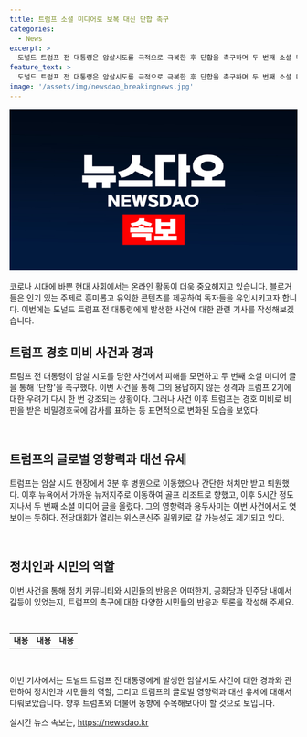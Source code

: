 ```yaml
---
title: 트럼프 소셜 미디어로 보복 대신 단합 촉구
categories:
  - News
excerpt: >
  도널드 트럼프 전 대통령은 암살시도를 극적으로 극복한 후 단합을 촉구하며 두 번째 소셜 미디어 글을 게시했다. 그러면서 미국인으로서 단결을 강조하고, 자신을 비난한 사람들에 대한 복수를 암시하는 발언을 한 후, 감사와 관용을 표현하여 논란을 불러일으켰다. 민주당의 트럼프 익마화 언사로 인한 암살 시도에 대한 비판에도 불구하고 트럼프는 관용과 포용을 강조하며 복수심을 풀지 말아야 한다는 태도를 보였다. 이에 대한 경향이 주목되는 가운데, 트럼프는 당당하게 행보하며 전당대회가 열리는 지역으로 이동할 가능성이 높다고 전해졌다.
feature_text: >
  도널드 트럼프 전 대통령은 암살시도를 극적으로 극복한 후 단합을 촉구하며 두 번째 소셜 미디어 글을 게시했다. 그러면서 미국인으로서 단결을 강조하고, 자신을 비난한 사람들에 대한 복수를 암시하는 발언을 한 후, 감사와 관용을 표현하여 논란을 불러일으켰다. 민주당의 트럼프 익마화 언사로 인한 암살 시도에 대한 비판에도 불구하고 트럼프는 관용과 포용을 강조하며 복수심을 풀지 말아야 한다는 태도를 보였다. 이에 대한 경향이 주목되는 가운데, 트럼프는 당당하게 행보하며 전당대회가 열리는 지역으로 이동할 가능성이 높다고 전해졌다.
image: '/assets/img/newsdao_breakingnews.jpg'
---
```


<p><img src="/assets/img/newsdao_breakingnews.jpg" alt="ranknews 속보" /></p>

<p>코로나 시대에 바쁜 현대 사회에서는 온라인 활동이 더욱 중요해지고 있습니다. 블로거들은 인기 있는 주제로 흥미롭고 유익한 콘텐츠를 제공하여 독자들을 유입시키고자 합니다.
이번에는 도널드 트럼프 전 대통령에게 발생한 사건에 대한 관련 기사를 작성해보겠습니다.</p>

<h2 data-ke-size="size26">트럼프 경호 미비 사건과 경과</h2>

<p>트럼프 전 대통령이 암살 시도를 당한 사건에서 피해를 모면하고 두 번째 소셜 미디어 글을 통해 '단합'을 촉구했다. 이번 사건을 통해 그의 용납하지 않는 성격과 트럼프 2기에 대한 우려가 다시 한 번 강조되는 상황이다. 그러나 사건 이후 트럼프는 경호 미비로 비판을 받은 비밀경호국에 감사를 표하는 등 표면적으로 변화된 모습을 보였다.</p>

<p data-ke-size="size16">&nbsp;</p>

<h2 data-ke-size="size26">트럼프의 글로벌 영향력과 대선 유세</h2>

<p>트럼프는 암살 시도 현장에서 3분 후 병원으로 이동했으나 간단한 처치만 받고 퇴원했다. 이후 뉴욕에서 가까운 뉴저지주로 이동하여 골프 리조트로 향했고, 이후 5시간 정도 지나서 두 번째 소셜 미디어 글을 올렸다. 그의 영향력과 용두사미는 이번 사건에서도 엿보이는 듯하다. 전당대회가 열리는 위스콘신주 밀워키로 갈 가능성도 제기되고 있다.</p>

<p data-ke-size="size16">&nbsp;</p>

<h2 data-ke-size="size26">정치인과 시민의 역할</h2>

<p>이번 사건을 통해 정치 커뮤니티와 시민들의 반응은 어떠한지, 공화당과 민주당 내에서 갈등이 있었는지, 트럼프의 촉구에 대한 다양한 시민들의 반응과 토론을 작성해 주세요.</p>

<p data-ke-size="size16">&nbsp;</p>

<table>
<tbody>
<tr>
<td style="text-align: center; height: 17px;"><b>내용</b></td>
<td style="text-align: center; height: 17px;"><b>내용</b></td>
<td style="text-align: center; height: 17px;"><b>내용</b></td>
</tr>
</tbody>
</table>

<p data-ke-size="size16">&nbsp;</p>

<p>이번 기사에서는 도널드 트럼프 전 대통령에게 발생한 암살시도 사건에 대한 경과와 관련하여 정치인과 시민들의 역할, 그리고 트럼프의 글로벌 영향력과 대선 유세에 대해서 다뤄보았습니다. 향후 트럼프와 더불어 동향에 주목해보아야 할 것으로 보입니다.</p>
실시간 뉴스 속보는, <a href="https://newsdao.kr" rel="dofollow">https://newsdao.kr</a>


